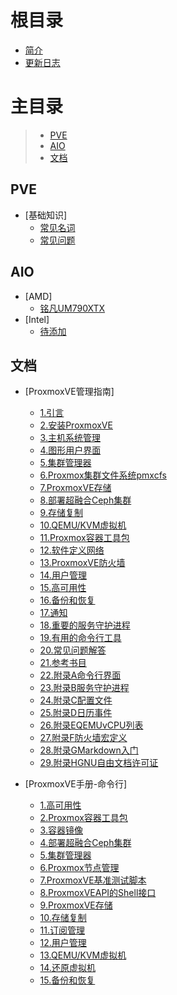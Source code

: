 # 根目录

- [简介](README.md)
- [更新日志](CHANGELOG.md)

# 主目录

> - [PVE](#pve)
> - [AIO](#aio)
> - [文档](#doc)

## PVE <a id="pve"></a>

- [基础知识]
  - [常见名词](pve/changjianmingci.md)
  - [常见问题](pve/changjianwenti.md)
 
## AIO <a id="aio"></a>

- [AMD]
  - [铭凡UM790XTX](aio/amd/mingfanUM790XTX.md)
- [Intel]
  - [待添加](aio/intel/0.md)
 
## 文档 <a id="doc"></a>

- [ProxmoxVE管理指南]
  - [1.引言](doc/1.Introduction.html)
  - [2.安装ProxmoxVE](doc/2.InstallingProxmoxVE.html)
  - [3.主机系统管理](doc/3.HostSystemAdministration.html)
  - [4.图形用户界面](doc/4.GraphicalUserInterface.html)
  - [5.集群管理器](doc/5.ClusterManager.html)
  - [6.Proxmox集群文件系统pmxcfs](doc/6.ProxmoxClusterFileSystem-pmxcfs.html)
  - [7.ProxmoxVE存储](doc/7.ProxmoxVEStorage.html)
  - [8.部署超融合Ceph集群](doc/8.DeployHyper-ConvergedCephCluster.html)
  - [9.存储复制](doc/9.StorageReplication.html)
  - [10.QEMU/KVM虚拟机](doc/10.QEMU:KVMVirtualMachines.html)
  - [11.Proxmox容器工具包](doc/11.ProxmoxContainerToolkit.html)
  - [12.软件定义网络](doc/12.Software-DefinedNetwork.html)
  - [13.ProxmoxVE防火墙](doc/13.ProxmoxVEFirewall.html)
  - [14.用户管理](doc/14.UserManagement.html)
  - [15.高可用性](doc/15.HighAvailability.html)
  - [16.备份和恢复](doc/16.BackupandRestore.html)
  - [17.通知](doc/17.Notifications.html)
  - [18.重要的服务守护进程](doc/18.ImportantServiceDaemons.html)
  - [19.有用的命令行工具](doc/19.UsefulCommand-lineTools.html)
  - [20.常见问题解答](doc/20.FrequentlyAskedQuestions.html)
  - [21.参考书目](doc/21.Bibliography.html)
  - [22.附录A命令行界面](doc/22.AppendixA-Command-lineInterface.html)
  - [23.附录B服务守护进程](doc/23.AppendixB-ServiceDaemons.html)
  - [24.附录C配置文件](doc/24.AppendixC-ConfigurationFiles.html)
  - [25.附录D日历事件](doc/25.AppendixD-CalendarEvents.html)
  - [26.附录EQEMUvCPU列表](doc/26.AppendixE-QEMUvCPUList.html)
  - [27.附录F防火墙宏定义](doc/27.AppendixF-FirewallMacroDefinitions.html)
  - [28.附录GMarkdown入门](doc/28.AppendixG-MarkdownPrimer.html)
  - [29.附录HGNU自由文档许可证](doc/29.AppendixH-GNUFreeDocumentationLicense.html)
 
- [ProxmoxVE手册-命令行]
  - [1.高可用性](doc/ha-manager.1.html)
  - [2.Proxmox容器工具包](doc/pct.1.html)
  - [3.容器镜像](doc/pveam.1.html)
  - [4.部署超融合Ceph集群](doc/pveceph.1.html)
  - [5.集群管理器](doc/pvecm.1.html)
  - [6.Proxmox节点管理](doc/pvenode.1.html)
  - [7.ProxmoxVE基准测试脚本](doc/pveperf.1.html)
  - [8.ProxmoxVEAPI的Shell接口](doc/pvesh.1.html)
  - [9.ProxmoxVE存储](doc/pvesm.1.html)
  - [10.存储复制](doc/pvesr.1.html)
  - [11.订阅管理](doc/pvesubscription.1.html)
  - [12.用户管理](doc/pveum.1.html)
  - [13.QEMU/KVM虚拟机](doc/qm.1.html)
  - [14.还原虚拟机](doc/qmrestore.1.html)
  - [15.备份和恢复](doc/vzdump.1.html)










